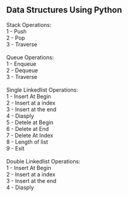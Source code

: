 ## Data Structures Using Python

Stack Operations: <br>
1 - Push <br>
2 - Pop <br>
3 - Traverse <br><br>
Queue Operations: <br>
1 - Enqueue <br> 
2 - Dequeue <br>
3 - Traverse <br><br>
Single Linkedlist Operations: <br>
1 - Insert At Begin<br>
2 - Insert at a index<br>
3 - Insert at the end<br>
4 - Diasply<br>
5 - Detele at Begin<br>
6 - Delete at End<br>
7 - Delete At Index<br>
8 - Length of list<br>
9 - Exit<br><br>
Double Linkedlist Operations: <br>
1 - Insert At Begin<br>
2 - Insert at a index<br>
3 - Insert at the end<br>
4 - Diasply<br>
